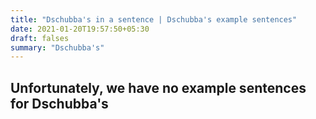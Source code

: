 ```yaml
---
title: "Dschubba's in a sentence | Dschubba's example sentences"
date: 2021-01-20T19:57:50+05:30
draft: falses
summary: "Dschubba's"
---
```

## Unfortunately, we have no example sentences for Dschubba's                 
